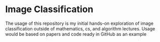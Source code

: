 # Image Classification

The usage of this repository is my initial hands-on exploration of image classification outside of mathematics, cs, and algorithm lectures.
Usage would be based on papers and code ready in GitHub as an example